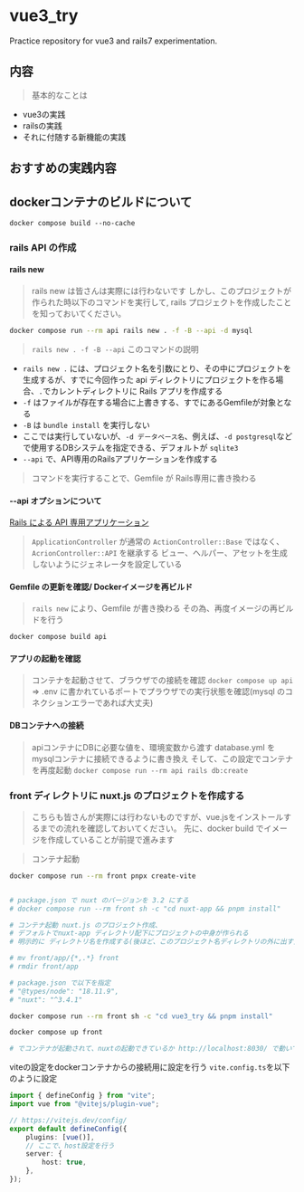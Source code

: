 # vue3_try

Practice repository for vue3 and rails7 experimentation.

## 内容

> 基本的なことは

- vue3の実践
- railsの実践
- それに付随する新機能の実践

## おすすめの実践内容

## dockerコンテナのビルドについて
>
`docker compose build --no-cache`

### rails API の作成

#### rails new

> rails new は皆さんは実際には行わないです
> しかし、このプロジェクトが作られた時以下のコマンドを実行して,
> rails プロジェクトを作成したことを知っておいてください。

```sh
docker compose run --rm api rails new . -f -B --api -d mysql
```

> `rails new . -f -B --api` このコマンドの説明

- `rails new .` には、プロジェクト名を引数にとり、その中にプロジェクトを生成するが、すでに今回作った api ディレクトリにプロジェクトを作る場合、`.`でカレントディレクトリに Rails アプリを作成する
- `-f` はファイルが存在する場合に上書きする、すでにあるGemfileが対象となる
- `-B` は `bundle install` を実行しない
- ここでは実行していないが、`-d データベース名`、例えば、`-d postgresql`などで使用するDBシステムを指定できる、デフォルトが `sqlite3`
- `--api` で、API専用のRailsアプリケーションを作成する
<!-- - `-G` は、.gitignoreの生成をなくす -->

> コマンドを実行することで、Gemfile が Rails専用に書き換わる

#### --api オプションについて

[Rails による API 専用アプリケーション](https://railsguides.jp/api_app.html)
> `ApplicationController` が通常の `ActionController::Base` ではなく、`AcrionController::API` を継承する
> ビュー、ヘルパー、アセットを生成しないようにジェネレータを設定している

#### Gemfile の更新を確認/ Dockerイメージを再ビルド

> `rails new` により、Gemfile が書き換わる
> その為、再度イメージの再ビルドを行う

```sh
docker compose build api
```

#### アプリの起動を確認

> コンテナを起動させて、ブラウザでの接続を確認
`docker compose up api` => .env に書かれているポートでプラウザでの実行状態を確認(mysql のコネクションエラーであれば大丈夫)

#### DBコンテナへの接続

> apiコンテナにDBに必要な値を、環境変数から渡す
> database.yml を mysqlコンテナに接続できるように書き換え
> そして、この設定でコンテナを再度起動
`docker compose run --rm api rails db:create`

### front ディレクトリに nuxt.js のプロジェクトを作成する

> こちらも皆さんが実際には行わないものですが、vue.jsをインストールするまでの流れを確認しておいてください。
> 先に、docker build でイメージを作成していることが前提で進みます

> コンテナ起動

```sh
docker compose run --rm front pnpx create-vite


# package.json で nuxt のバージョンを 3.2 にする
# docker compose run --rm front sh -c "cd nuxt-app && pnpm install"

# コンテナ起動 nuxt.js のプロジェクト作成、
# デフォルトでnuxt-app ディレクトリ配下にプロジェクトの中身が作られる
# 明示的に ディレクトリ名を作成する(後ほど、このプロジェクト名ディレクトリの外に出す)

# mv front/app/{*,.*} front
# rmdir front/app

# package.json で以下を指定
# "@types/node": "18.11.9",
# "nuxt": "^3.4.1"

docker compose run --rm front sh -c "cd vue3_try && pnpm install"

docker compose up front

# でコンテナが起動されて、nuxtの起動できているか http://localhost:8030/ で動いているか確認する
```

viteの設定をdockerコンテナからの接続用に設定を行う
`vite.config.ts`を以下のように設定

```ts
import { defineConfig } from "vite";
import vue from "@vitejs/plugin-vue";

// https://vitejs.dev/config/
export default defineConfig({
    plugins: [vue()],
    // ここで、host設定を行う
    server: {
        host: true,
    },
});
```

